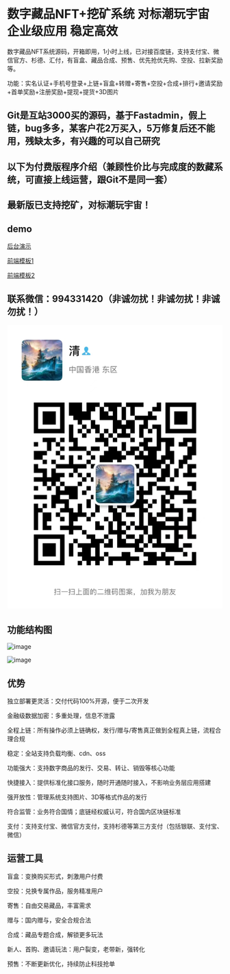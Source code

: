 # 数字藏品NFT+挖矿系统 对标潮玩宇宙 企业级应用  稳定高效

数字藏品NFT系统源码，开箱即用，1小时上线，已对接百度链，支持支付宝、微信官方、杉德、汇付，有盲盒、藏品合成、预售、优先抢优先购、空投、拉新奖励等。

功能：实名认证+手机号登录+上链+盲盒+转赠+寄售+空投+合成+排行+邀请奖励+首单奖励+注册奖励+提现+提货+3D图片

## Git是互站3000买的源码，基于Fastadmin，假上链，bug多多，某客户花2万买入，5万修复后还不能用，残缺太多，有兴趣的可以自己研究

## 以下为付费版程序介绍（兼顾性价比与完成度的数藏系统，可直接上线运营，跟Git不是同一套）

## 最新版已支持挖矿，对标潮玩宇宙！

## demo

[后台演示](http://43.143.163.48:8001/)

[前端模板1](http://43.143.163.48:8002/)

[前端模板2](http://43.143.163.48:8003/)

## 联系微信：994331420（非诚勿扰！非诚勿扰！非诚勿扰！）

![image](微信图片_20220826221857.jpg)

## 功能结构图

![image](https://s1.ax1x.com/2022/08/25/v21mYq.png)

![image](https://s1.ax1x.com/2022/08/25/v21G79.png)

## 优势

独立部署更灵活：交付代码100%开源，便于二次开发

金融级数据加密：多重处理，信息不泄露

全程上链：所有操作必须上链确权，发行/赠与/寄售真正做到全程真上链，流程合理合规

稳定：全站支持负载均衡、cdn、oss

功能强大：支持数字商品的发行、交易、转让、销毁等核心功能

快捷接入：提供标准化接口服务，随时开通随时接入，不影响业务层应用搭建

强开放性：管理系统支持图片、3D等格式作品的发行

符合监管：业务符合国情；底链经权威认可，符合国内区块链标准

支付：支持支付宝、微信官方支付，支持杉德等第三方支付（包括银联、支付宝、微信）

## 运营工具

盲盒：变换购买形式，刺激用户付费

空投：兑换专属作品，服务精准用户

寄售：自由交易藏品，丰富需求

赠与：国内赠与，安全合规合法

合成：藏品专题合成，解锁更多玩法

新人、首购、邀请玩法：用户裂变，老带新，强转化

预售：不断更新优化，持续防止科技抢单



